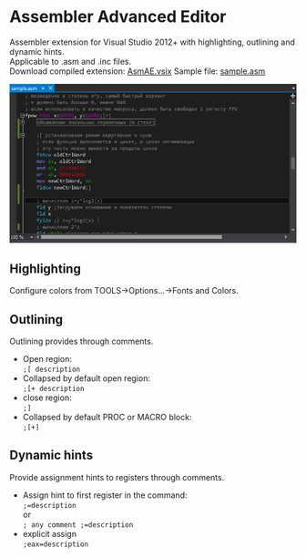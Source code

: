 # Assembler Advanced Editor
Assembler extension for Visual Studio 2012+ with highlighting, outlining and dynamic hints.    
Applicable to .asm and .inc files.    
Download compiled extension: [AsmAE.vsix](https://github.com/Refridgerator/ASM-Advanced-Editor/raw/master/bin/Release/AsmAE.vsix)
Sample file: [sample.asm](sample.asm)

![sample screenshot](screenshot.png "sample screenshot")

## Highlighting
Configure colors from TOOLS->Options...->Fonts and Colors.

## Outlining
Outlining provides through comments.   
* Open region:  
`;[ description`  
* Collapsed by default open region:  
`;[+ description`  
* close region:  
`;]`  
* Collapsed by default PROC or MACRO block:  
`;[+]`

## Dynamic hints
Provide assignment hints to registers through comments.
* Assign hint to first register in the command:   
`;=description`  
or  
`; any comment ;=description`  
* explicit assign  
`;eax=description`
